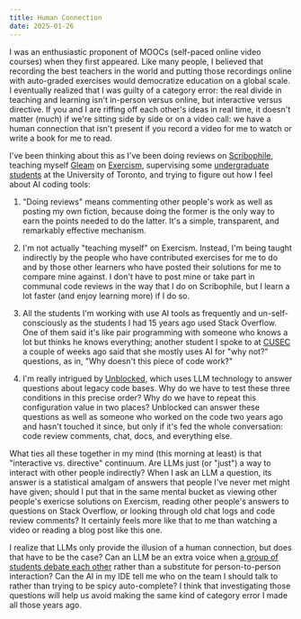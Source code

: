 ```yaml
---
title: Human Connection
date: 2025-01-26
---
```


I was an enthusiastic proponent of MOOCs (self-paced online video courses) when they first appeared.
Like many people,
I believed that recording the best teachers in the world
and putting those recordings online with auto-graded exercises
would democratize education on a global scale.
I eventually realized that I was guilty of a category error:
the real divide in teaching and learning isn't in-person versus online,
but interactive versus directive.
If you and I are riffing off each other's ideas in real time,
it doesn't matter (much) if we're sitting side by side or on a video call:
we have a human connection that isn't present if you record a video for me to watch
or write a book for me to read.

I've been thinking about this as I've been doing reviews on [Scribophile][scribophile],
teaching myself [Gleam][gleam] on [Exercism][exercism],
supervising some [undergraduate students][projects] at the University of Toronto,
and trying to figure out how I feel about AI coding tools:

1.  "Doing reviews" means commenting other people's work as well as posting my own fiction,
    because doing the former is the only way to earn the points needed to do the latter.
    It's a simple, transparent, and remarkably effective mechanism.

1.  I'm not actually "teaching myself" on Exercism.
    Instead,
    I'm being taught indirectly by the people who have contributed exercises for me to do
    and by those other learners who have posted their solutions for me to compare mine against.
    I don't have to post mine or take part in communal code reviews in the way that I do on Scribophile,
    but I learn a lot faster (and enjoy learning more) if I do so.

1.  All the students I'm working with use AI tools
    as frequently and un-self-consciously as the students I had 15 years ago used Stack Overflow.
    One of them said it's like pair programming with someone who knows a lot but thinks he knows everything;
    another student I spoke to at [CUSEC][cusec] a couple of weeks ago said that
    she mostly uses AI for "why not?" questions,
    as in,
    "Why doesn't this piece of code work?"

1.  I'm really intrigued by [Unblocked][unblocked],
    which uses LLM technology to answer questions about legacy code bases.
    Why do we have to test these three conditions in this precise order?
    Why do we have to repeat this configuration value in two places?
    Unblocked can answer these questions as well as
    someone who worked on the code two years ago and hasn't touched it since,
    but only if it's fed the whole conversation:
    code review comments, chat, docs, and everything else.

What ties all these together in my mind (this morning at least) is that "interactive vs. directive" continuum.
Are LLMs just (or "just") a way to interact with other people indirectly?
When I ask an LLM a question,
its answer is a statistical amalgam of answers that people I've never met might have given;
should I put that in the same mental bucket as viewing other people's exericse solutions on Exercism,
reading other people's answers to questions on Stack Overflow,
or looking through old chat logs and code review comments?
It certainly feels more like that to me than watching a video or reading a blog post like this one.

I realize that LLMs only provide the illusion of a human connection,
but does that have to be the case?
Can an LLM be an extra voice when [a group of students debate each other][peer-instruction]
rather than a substitute for person-to-person interaction?
Can the AI in my IDE tell me who on the team I should talk to
rather than trying to be spicy auto-complete?
I think that investigating those questions will help us avoid making
the same kind of category error I made all those years ago.

[cusec]: https://2025.cusec.net/
[exercism]: https://exercism.org/
[gleam]: https://gleam.run/
[peer-instruction]: https://youtu.be/2LbuoxAy56o
[projects]: @root/projects/
[scribophile]: https://www.scribophile.com/
[unblocked]: https://getunblocked.com/
